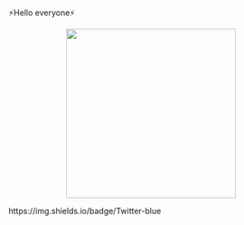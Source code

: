 ⚡Hello everyone⚡
       <div id="header" align="center">
  <img src="https://media.giphy.com/media/v1.Y2lkPTc5MGI3NjExamJtcGJoNHZ5bTBrcjR2bDhlMmIxZnByNmwxZGdlajlpZzlnNXVpNSZlcD12MV9pbnRlcm5hbF9naWZfYnlfaWQmY3Q9Zw/xTiTnsQ4BAWNNKaODm/giphy.gif" width="300"/>
</div>
        https://img.shields.io/badge/Twitter-blue
